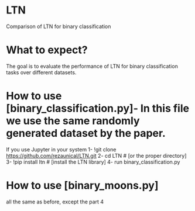 # LTN
Comparison of LTN for binary classification

# What to expect?
The goal is to evaluate the performance of LTN for binary classification tasks over different datasets.

# How to use [binary_classification.py]- In this file we use the same randomly generated dataset by the paper. 
If you use Jupyter in your system 
1- !git clone https://github.com/rezaunical/LTN.git
2- cd LTN # [or the proper directory]
3- !pip install ltn # [install the LTN library]
4- run binary_classification.py

# How to use [binary_moons.py]
all the same as before, except the part 4

